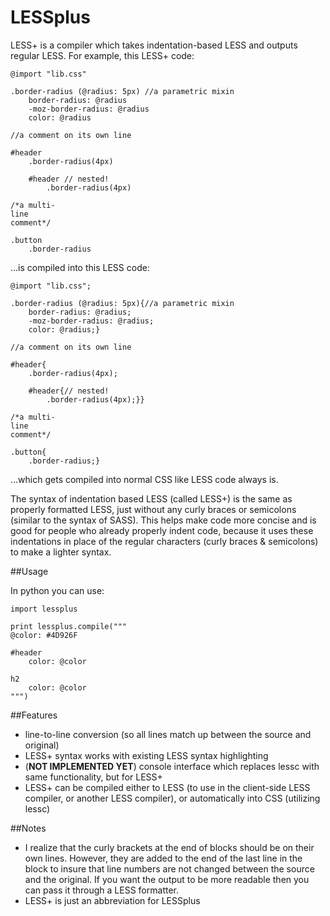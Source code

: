 LESSplus
=========

LESS+ is a compiler which takes indentation-based LESS and outputs regular LESS. For example, this LESS+ code: 

	@import "lib.css"

	.border-radius (@radius: 5px) //a parametric mixin
		border-radius: @radius
		-moz-border-radius: @radius
		color: @radius

	//a comment on its own line

	#header
		.border-radius(4px)

		#header // nested!
			.border-radius(4px)

	/*a multi-
	line
	comment*/

	.button
		.border-radius

...is compiled into this LESS code:

	@import "lib.css";

	.border-radius (@radius: 5px){//a parametric mixin
		border-radius: @radius;
		-moz-border-radius: @radius;
		color: @radius;}

	//a comment on its own line

	#header{
		.border-radius(4px);

		#header{// nested!
			.border-radius(4px);}}

	/*a multi-
	line
	comment*/

	.button{
		.border-radius;}

...which gets compiled into normal CSS like LESS code always is.

The syntax of indentation based LESS (called LESS+) is the same as properly formatted LESS, just without any curly braces or semicolons (similar to the syntax of SASS). This helps make code more concise and is good for people who already properly indent code, because it uses these indentations in place of the regular characters (curly braces & semicolons) to make a lighter syntax.

##Usage

In python you can use:

	import lessplus

	print lessplus.compile("""
	@color: #4D926F

	#header
		color: @color

	h2
		color: @color
	""")


##Features
 - line-to-line conversion (so all lines match up between the source and original)
 - LESS+ syntax works with existing LESS syntax highlighting
 - (**NOT IMPLEMENTED YET**) console interface which replaces lessc with same functionality, but for LESS+
 - LESS+ can be compiled either to LESS (to use in the client-side LESS compiler, or another LESS compiler), or automatically into CSS (utilizing lessc)


##Notes
 - I realize that the curly brackets at the end of blocks should be on their own lines. However, they are added to the end of the last line in the block to insure that line numbers are not changed between the source and the original. If you want the output to be more readable then you can pass it through a LESS formatter.
 - LESS+ is just an abbreviation for LESSplus

